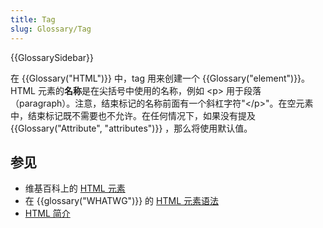 ```yaml
---
title: Tag
slug: Glossary/Tag
---
```


{{GlossarySidebar}}

在 {{Glossary("HTML")}} 中，tag 用来创建一个 {{Glossary("element")}}。HTML 元素的**名称**是在尖括号中使用的名称，例如 \<p> 用于段落（paragraph）。注意，结束标记的名称前面有一个斜杠字符"\</p>"。在空元素中，结束标记既不需要也不允许。在任何情况下，如果没有提及 {{Glossary("Attribute", "attributes")}} ，那么将使用默认值。

## 参见

- 维基百科上的 [HTML 元素](https://zh.wikipedia.org/wiki/HTML_element)
- 在 {{glossary("WHATWG")}} 的 [HTML 元素语法](https://html.spec.whatwg.org/multipage/syntax.html#elements-2)
- [HTML 简介](/zh-CN/docs/Learn/HTML/Introduction_to_HTML)
